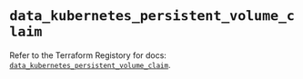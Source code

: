 # `data_kubernetes_persistent_volume_claim`

Refer to the Terraform Registory for docs: [`data_kubernetes_persistent_volume_claim`](https://www.terraform.io/docs/providers/kubernetes/d/persistent_volume_claim).

